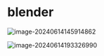 # blender

![image-20240614145914862](C:\Users\98680\Desktop\学习笔记\blender\img\image-20240614145914862.png)

![image-20240614193326990](C:\Users\98680\Desktop\学习笔记\blender\img\image-20240614193326990.png)













































